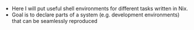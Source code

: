 - Here I will put useful shell environments for different tasks written in Nix.
- Goal is to declare parts of a system (e.g. development environments) that can be seamlessly reproduced 
